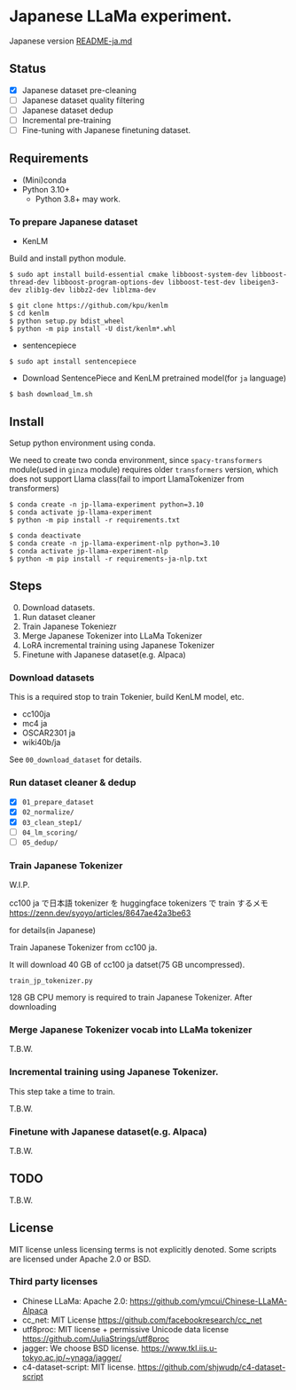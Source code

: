 # Japanese LLaMa experiment.

Japanese version [README-ja.md](README-ja.md)

## Status

* [x] Japanese dataset pre-cleaning
* [ ] Japanese dataset quality filtering
* [ ] Japanese dataset dedup
* [ ] Incremental pre-training
* [ ] Fine-tuning with Japanese finetuning dataset.

## Requirements

* (Mini)conda
* Python 3.10+
  * Python 3.8+ may work.

### To prepare Japanese dataset

* KenLM

Build and install python module.

```
$ sudo apt install build-essential cmake libboost-system-dev libboost-thread-dev libboost-program-options-dev libboost-test-dev libeigen3-dev zlib1g-dev libbz2-dev liblzma-dev

$ git clone https://github.com/kpu/kenlm
$ cd kenlm
$ python setup.py bdist_wheel
$ python -m pip install -U dist/kenlm*.whl
```

* sentencepiece

```
$ sudo apt install sentencepiece
```

* Download SentencePiece and KenLM pretrained model(for `ja` language)

```
$ bash download_lm.sh
```

## Install

Setup python environment using conda.

We need to create two conda environment, since `spacy-transformers` module(used in `ginza` module) requires older `transformers` version, which does not support Llama class(fail to import LlamaTokenizer from transformers)


```
$ conda create -n jp-llama-experiment python=3.10
$ conda activate jp-llama-experiment
$ python -m pip install -r requirements.txt
```

```
$ conda deactivate
$ conda create -n jp-llama-experiment-nlp python=3.10
$ conda activate jp-llama-experiment-nlp
$ python -m pip install -r requirements-ja-nlp.txt
```

## Steps

0. Download datasets.
1. Run dataset cleaner
1. Train Japanese Tokeniezr
2. Merge Japanese Tokenizer into LLaMa Tokenizer
3. LoRA incremental training using Japanese Tokenizer
4. Finetune with Japanese dataset(e.g. Alpaca)

### Download datasets

This is a required stop to train Tokenier, build KenLM model, etc.

* cc100ja
* mc4 ja
* OSCAR2301 ja
* wiki40b/ja

See `00_download_dataset` for details.

### Run dataset cleaner & dedup

* [x] `01_prepare_dataset`
* [x] `02_normalize/`
* [x] `03_clean_step1/`
* [ ] `04_lm_scoring/`
* [ ] `05_dedup/`

### Train Japanese Tokenizer

W.I.P.

cc100 ja で日本語 tokenizer を huggingface tokenizers で train するメモ
https://zenn.dev/syoyo/articles/8647ae42a3be63

for details(in Japanese)

Train Japanese Tokenizer from cc100 ja.

It will download 40 GB of cc100 ja datset(75 GB uncompressed).

`train_jp_tokenizer.py`

128 GB CPU memory is required to train Japanese Tokenizer.
After downloading

### Merge Japanese Tokenizer vocab into LLaMa tokenizer

T.B.W.

### Incremental training using Japanese Tokenizer.

This step take a time to train.

T.B.W.


### Finetune with Japanese dataset(e.g. Alpaca)

T.B.W.

## TODO

T.B.W.

## License

MIT license unless licensing terms is not explicitly denoted.
Some scripts are licensed under Apache 2.0 or BSD.

### Third party licenses

* Chinese LLaMa: Apache 2.0: https://github.com/ymcui/Chinese-LLaMA-Alpaca
* cc_net: MIT License https://github.com/facebookresearch/cc_net
* utf8proc: MIT license + permissive Unicode data license https://github.com/JuliaStrings/utf8proc
* jagger: We choose BSD license. https://www.tkl.iis.u-tokyo.ac.jp/~ynaga/jagger/
* c4-dataset-script: MIT license. https://github.com/shjwudp/c4-dataset-script
